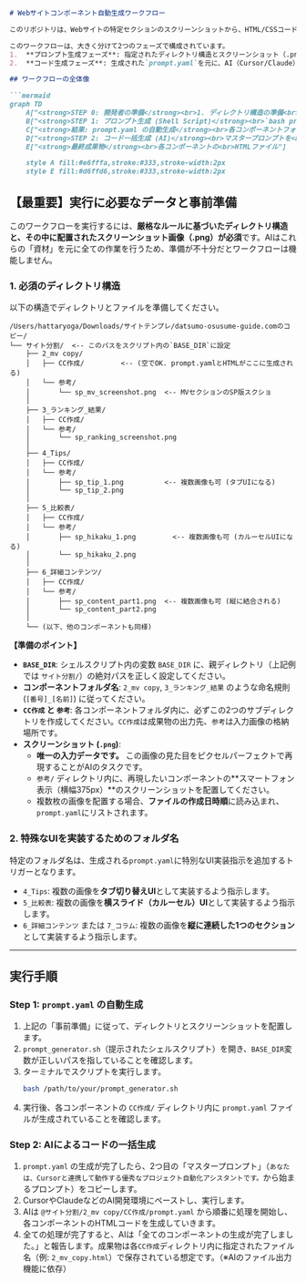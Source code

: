 ```markdown
# Webサイトコンポーネント自動生成ワークフロー

このリポジトリは、Webサイトの特定セクションのスクリーンショットから、HTML/CSSコードを自動生成するための一連のワークフローを管理します。

このワークフローは、大きく分けて2つのフェーズで構成されています。
1.  **プロンプト生成フェーズ**: 指定されたディレクトリ構造とスクリーンショット（.png）を元に、AIへの指示書（`prompt.yaml`）を自動で生成します。
2.  **コード生成フェーズ**: 生成された`prompt.yaml`を元に、AI（Cursor/Claude）が各コンポーネントのHTML/CSSコードを一括で生成します。

## ワークフローの全体像

```mermaid
graph TD
    A["<strong>STEP 0: 開発者の準備</strong><br>1. ディレクトリ構造の準備<br>2. 各コンポーネントのスクショ(.png)を配置"] --> B
    B["<strong>STEP 1: プロンプト生成 (Shell Script)</strong><br>`bash prompt_generator.sh` を実行"] --> C
    C["<strong>結果: prompt.yaml の自動生成</strong><br>各コンポーネントフォルダ内の<br>`CC作成`ディレクトリに生成される"] --> D
    D["<strong>STEP 2: コード一括生成 (AI)</strong><br>マスタープロンプトを<br>Cursor/Claudeに投入"] --> E
    E["<strong>最終成果物</strong><br>各コンポーネントの<br>HTMLファイル"]

    style A fill:#e6fffa,stroke:#333,stroke-width:2px
    style E fill:#d6ffd6,stroke:#333,stroke-width:2px
```

## 【最重要】実行に必要なデータと事前準備

このワークフローを実行するには、**厳格なルールに基づいたディレクトリ構造と、その中に配置されたスクリーンショット画像（.png）が必須**です。AIはこれらの「資材」を元に全ての作業を行うため、準備が不十分だとワークフローは機能しません。

### 1. 必須のディレクトリ構造

以下の構造でディレクトリとファイルを準備してください。

```plaintext
/Users/hattaryoga/Downloads/サイトテンプレ/datsumo-osusume-guide.comのコピー/
└── サイト分割/  <-- このパスをスクリプト内の`BASE_DIR`に設定
    ├── 2_mv copy/
    │   ├── CC作成/         <-- (空でOK. prompt.yamlとHTMLがここに生成される)
    │   └── 参考/
    │       └── sp_mv_screenshot.png  <-- MVセクションのSP版スクショ
    │
    ├── 3_ランキング_結果/
    │   ├── CC作成/
    │   └── 参考/
    │       └── sp_ranking_screenshot.png
    │
    ├── 4_Tips/
    │   ├── CC作成/
    │   └── 参考/
    │       ├── sp_tip_1.png          <-- 複数画像も可 (タブUIになる)
    │       └── sp_tip_2.png
    │
    ├── 5_比較表/
    │   ├── CC作成/
    │   └── 参考/
    │       ├── sp_hikaku_1.png         <-- 複数画像も可 (カルーセルUIになる)
    │       └── sp_hikaku_2.png
    │
    ├── 6_詳細コンテンツ/
    │   ├── CC作成/
    │   └── 参考/
    │       ├── sp_content_part1.png  <-- 複数画像も可 (縦に結合される)
    │       └── sp_content_part2.png
    │
    └── (以下、他のコンポーネントも同様)
```

**【準備のポイント】**

*   **`BASE_DIR`**: シェルスクリプト内の変数 `BASE_DIR` に、親ディレクトリ（上記例では `サイト分割/`）の絶対パスを正しく設定してください。
*   **コンポーネントフォルダ名**: `2_mv copy`, `3_ランキング_結果` のような命名規則 (`[番号]_[名前]`) に従ってください。
*   **`CC作成` と `参考`**: 各コンポーネントフォルダ内に、必ずこの2つのサブディレクトリを作成してください。`CC作成`は成果物の出力先、`参考`は入力画像の格納場所です。
*   **スクリーンショット (`.png`)**:
    *   **唯一の入力データです。** この画像の見た目をピクセルパーフェクトで再現することがAIのタスクです。
    *   `参考/` ディレクトリ内に、再現したいコンポーネントの**スマートフォン表示（横幅375px）**のスクリーンショットを配置してください。
    *   複数枚の画像を配置する場合、**ファイルの作成日時順**に読み込まれ、`prompt.yaml`にリストされます。

### 2. 特殊なUIを実装するためのフォルダ名

特定のフォルダ名は、生成される`prompt.yaml`に特別なUI実装指示を追加するトリガーとなります。

*   `4_Tips`: 複数の画像を**タブ切り替えUI**として実装するよう指示します。
*   `5_比較表`: 複数の画像を**横スライド（カルーセル）UI**として実装するよう指示します。
*   `6_詳細コンテンツ` または `7_コラム`: 複数の画像を**縦に連続した1つのセクション**として実装するよう指示します。

---

## 実行手順

### Step 1: `prompt.yaml` の自動生成

1.  上記の「事前準備」に従って、ディレクトリとスクリーンショットを配置します。
2.  `prompt_generator.sh`（提示されたシェルスクリプト）を開き、`BASE_DIR`変数が正しいパスを指していることを確認します。
3.  ターミナルでスクリプトを実行します。
    ```bash
    bash /path/to/your/prompt_generator.sh
    ```
4.  実行後、各コンポーネントの `CC作成/` ディレクトリ内に `prompt.yaml` ファイルが生成されていることを確認します。

### Step 2: AIによるコードの一括生成

1.  `prompt.yaml` の生成が完了したら、2つ目の「マスタープロンプト」（`あなたは、Cursorと連携して動作する優秀なプロジェクト自動化アシスタントです。`から始まるプロンプト）をコピーします。
2.  CursorやClaudeなどのAI開発環境にペーストし、実行します。
3.  AIは `@サイト分割/2_mv copy/CC作成/prompt.yaml` から順番に処理を開始し、各コンポーネントのHTMLコードを生成していきます。
4.  全ての処理が完了すると、AIは「全てのコンポーネントの生成が完了しました。」と報告します。成果物は各`CC作成`ディレクトリ内に指定されたファイル名（例: `2_mv_copy.html`）で保存されている想定です。（※AIのファイル出力機能に依存）

```